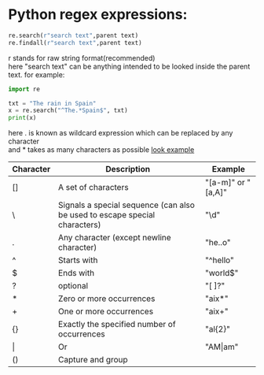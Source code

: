 # Python regex expressions:  
```python
re.search(r"search text",parent text)
re.findall(r"search text",parent text) 
```

r stands for raw string format(recommended)  
here "search text" can be anything intended to be looked inside the parent text. for example:  


```python
import re

txt = "The rain in Spain"
x = re.search("^The.*Spain$", txt)
print(x)
```

here . is known as wildcard expression which can be replaced by any character  
and * takes as many characters as possible [look example](https://github.com/Dude-901/Google-IT-Automation-with-Python/blob/master/Using%20python%20to%20interact%20with%20operating%20system/repetition%20qualifiers.py)

Character |	Description |	Example 
--------- | ----------- | ---------
[] |	A set of characters |	"[a-m]" or "[a,A]"
\ |	Signals a special sequence (can also be used to escape special characters) |	"\d"	
. |	Any character (except newline character) |	"he..o"	
^ |	Starts with |	"^hello"	
$ |	Ends with |	"world$"	
? |	optional |	"[ ]?"	
\* |	Zero or more occurrences |	"aix*"	
\+	| One or more occurrences |	"aix+"	
{} |	Exactly the specified number of occurrences |	"al{2}"	
\| |	Or |	"AM\|am"	
() |	Capture and group
